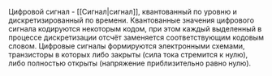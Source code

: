 Цифровой сигнал - [[Сигнал|сигнал]], квантованный по уровню и дискретизированный по времени. Квантованные значения цифрового сигнала кодируются некоторым кодом, при этом каждый выделенный в процессе дискретизации отсчёт заменяется соответствующим кодовым словом. Цифровые сигналы формируются электронными схемами, транзисторы в которых либо закрыты (сила тока стремится к нулю), либо полностью открыты (напряжение приблизительно равно нулю).